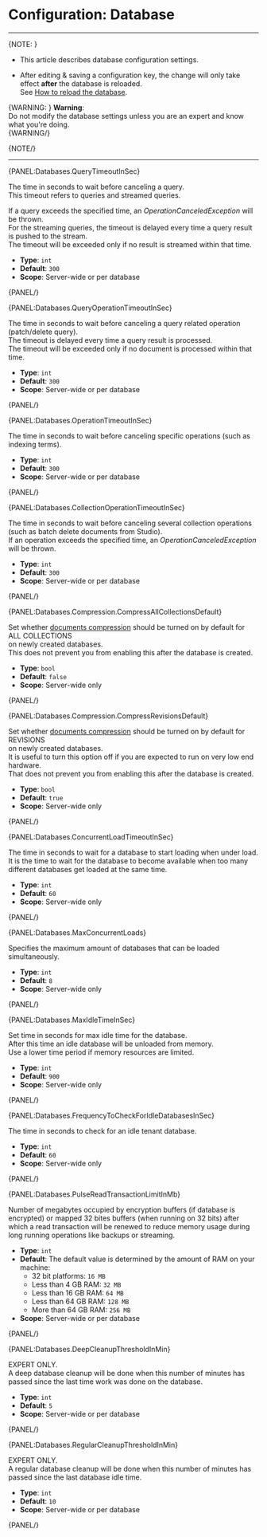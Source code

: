 # Configuration: Database

---

{NOTE: }

* This article describes database configuration settings. 

* After editing & saving a configuration key, the change will only take effect __after__ the database is reloaded.  
  See [How to reload the database](../../studio/database/settings/database-settings#how-to-reload-the-database).

{WARNING: }
__Warning__:  
Do not modify the database settings unless you are an expert and know what you're doing.  
{WARNING/}

{NOTE/}

---

{PANEL:Databases.QueryTimeoutInSec}

The time in seconds to wait before canceling a query.  
This timeout refers to queries and streamed queries.  

If a query exceeds the specified time, an *OperationCanceledException* will be thrown.  
For the streaming queries, the timeout is delayed every time a query result is pushed to the stream.  
The timeout will be exceeded only if no result is streamed within that time.

- **Type**: `int`
- **Default**: `300`
- **Scope**: Server-wide or per database

{PANEL/}

{PANEL:Databases.QueryOperationTimeoutInSec}

The time in seconds to wait before canceling a query related operation (patch/delete query).  
The timeout is delayed every time a query result is processed.  
The timeout will be exceeded only if no document is processed within that time.  

- **Type**: `int`
- **Default**: `300`
- **Scope**: Server-wide or per database

{PANEL/}

{PANEL:Databases.OperationTimeoutInSec}

The time in seconds to wait before canceling specific operations (such as indexing terms).

- **Type**: `int`
- **Default**: `300`
- **Scope**: Server-wide or per database

{PANEL/}

{PANEL:Databases.CollectionOperationTimeoutInSec}

The time in seconds to wait before canceling several collection operations  
(such as batch delete documents from Studio).  
If an operation exceeds the specified time, an *OperationCanceledException* will be thrown.  

- **Type**: `int`
- **Default**: `300`
- **Scope**: Server-wide or per database

{PANEL/}

{PANEL:Databases.Compression.CompressAllCollectionsDefault}

Set whether [documents compression](../../server/storage/documents-compression) should be turned on by default for ALL COLLECTIONS  
on newly created databases.  
This does not prevent you from enabling this after the database is created.  

- **Type**: `bool`
- **Default**: `false`
- **Scope**: Server-wide only

{PANEL/}

{PANEL:Databases.Compression.CompressRevisionsDefault}

Set whether [documents compression](../../server/storage/documents-compression) should be turned on by default for REVISIONS  
on newly created databases.  
It is useful to turn this option off if you are expected to run on very low end hardware.  
That does not prevent you from enabling this after the database is created.  

- **Type**: `bool`  
- **Default**: `true`  
- **Scope**: Server-wide only  

{PANEL/}

{PANEL:Databases.ConcurrentLoadTimeoutInSec}

The time in seconds to wait for a database to start loading when under load.  
It is the time to wait for the database to become available when too many different databases get loaded at the same time.

- **Type**: `int`
- **Default**: `60`
- **Scope**: Server-wide only

{PANEL/}

{PANEL:Databases.MaxConcurrentLoads}

Specifies the maximum amount of databases that can be loaded simultaneously.

- **Type**: `int`
- **Default**: `8`
- **Scope**: Server-wide only

{PANEL/}

{PANEL:Databases.MaxIdleTimeInSec}

Set time in seconds for max idle time for the database.  
After this time an idle database will be unloaded from memory.  
Use a lower time period if memory resources are limited.

- **Type**: `int`
- **Default**: `900`
- **Scope**: Server-wide only

{PANEL/}

{PANEL:Databases.FrequencyToCheckForIdleDatabasesInSec}

 The time in seconds to check for an idle tenant database.

- **Type**: `int`
- **Default**: `60`
- **Scope**: Server-wide only

{PANEL/}

{PANEL:Databases.PulseReadTransactionLimitInMb}

Number of megabytes occupied by encryption buffers (if database is encrypted) or mapped 32 bites buffers (when running on 32 bits) 
after which a read transaction will be renewed to reduce memory usage during long running operations like backups or streaming.  

- **Type**: `int`
- **Default**: The default value is determined by the amount of RAM on your machine:  
    * 32 bit platforms: `16 MB`  
    * Less than 4 GB RAM: `32 MB`  
    * Less than 16 GB RAM: `64 MB`  
    * Less than 64 GB RAM: `128 MB`  
    * More than 64 GB RAM: `256 MB`  
- **Scope**: Server-wide or per database  

{PANEL/}

{PANEL:Databases.DeepCleanupThresholdInMin}

EXPERT ONLY.  
A deep database cleanup will be done when this number of minutes has passed since the last time work was done on the database.

- **Type**: `int`
- **Default**: `5`
- **Scope**: Server-wide or per database

{PANEL/}

{PANEL:Databases.RegularCleanupThresholdInMin}

EXPERT ONLY.  
A regular database cleanup will be done when this number of minutes has passed since the last database idle time.

- **Type**: `int`
- **Default**: `10`
- **Scope**: Server-wide or per database

{PANEL/}
